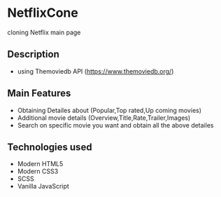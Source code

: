 # NetflixCone
cloning Netflix main page 

## Description

* using Themoviedb API (https://www.themoviedb.org/)

## Main Features

* Obtaining Detailes about (Popular,Top rated,Up coming movies)
* Additional movie details (Overview,Title,Rate,Trailer,Images)
* Search on specific movie you want and obtain all the above detailes

## Technologies used

* Modern HTML5
* Modern CSS3
* SCSS
* Vanilla JavaScript



